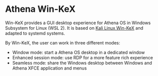 # Athena Win-KeX
Win-KeX provides a GUI desktop experience for Athena OS in Windows Subsystem for Linux (WSL 2). It is based on [Kali Linux Win-KeX](https://gitlab.com/kalilinux/packages/kali-win-kex) and adapted to systemd systems.

By Win-KeX, the user can work in three different modes:
* Window mode: start a Athena OS desktop in a dedicated window
* Enhanced session mode: use RDP for a more feature rich experience
* Seamless mode: share the Windows desktop between Windows and Athena XFCE application and menus
